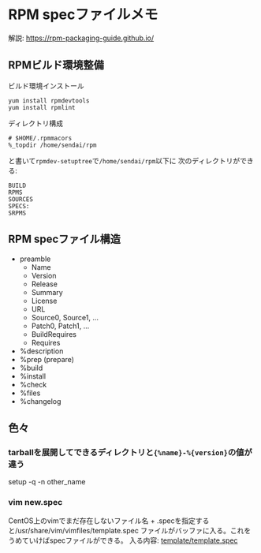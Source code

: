 # RPM specファイルメモ

解説: https://rpm-packaging-guide.github.io/

## RPMビルド環境整備

ビルド環境インストール

```
yum install rpmdevtools
yum install rpmlint
```

ディレクトリ構成

```
# $HOME/.rpmmacors
%_topdir /home/sendai/rpm
```

と書いて``rpmdev-setuptree``で``/home/sendai/rpm``以下に
次のディレクトリができる:

```
BUILD
RPMS
SOURCES
SPECS:
SRPMS
```

## RPM specファイル構造

- preamble
  - Name
  - Version
  - Release
  - Summary
  - License
  - URL
  - Source0, Source1, ...
  - Patch0, Patch1, ...
  - BuildRequires
  - Requires
- %description
- %prep (prepare)
- %build
- %install
- %check
- %files
- %changelog

## 色々

### tarballを展開してできるディレクトリと``{%name}-%{version}``の値が違う

setup -q -n other_name

### vim new.spec

CentOS上のvimでまだ存在しないファイル名 + .specを指定すると/usr/share/vim/vimfiles/template.spec
ファイルがバッファに入る。これをうめていけばspecファイルができる。
入る内容: [template/template.spec](template/template.spec)
